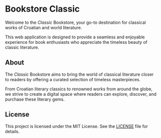 # Bookstore Classic

Welcome to the *Classic* Bookstore, your go-to destination for classical works of Croatian and world literature.

This web application is designed to provide a seamless and enjoyable experience for book enthusiasts who appreciate the timeless beauty of classic literature.


## About

The *Classic* Bookstore aims to bring the world of classical literature closer to readers by offering a curated selection of timeless masterpieces.

From Croatian literary classics to renowned works from around the globe, we strive to create a digital space where readers can explore, discover, and purchase these literary gems.


## License

This project is licensed under the MIT License. See the [LICENSE](LICENSE) file for details.